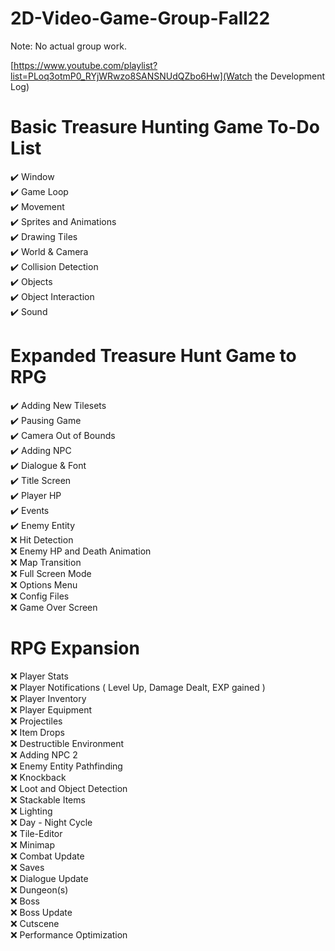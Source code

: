 # 2D-Video-Game-Group-Fall22
Note: No actual group work. 

[https://www.youtube.com/playlist?list=PLoq3otmP0_RYjWRwzo8SANSNUdQZbo6Hw](Watch the Development Log)

# Basic Treasure Hunting Game To-Do List
:heavy_check_mark: Window  
:heavy_check_mark: Game Loop  
:heavy_check_mark: Movement  
:heavy_check_mark: Sprites and Animations  
:heavy_check_mark: Drawing Tiles  
:heavy_check_mark: World & Camera  
:heavy_check_mark: Collision Detection  
:heavy_check_mark: Objects  
:heavy_check_mark: Object Interaction  
:heavy_check_mark: Sound   

# Expanded Treasure Hunt Game to RPG
:heavy_check_mark: Adding New Tilesets  
:heavy_check_mark: Pausing Game  
:heavy_check_mark: Camera Out of Bounds  
:heavy_check_mark: Adding NPC  
:heavy_check_mark: Dialogue & Font  
:heavy_check_mark: Title Screen  
:heavy_check_mark: Player HP  
:heavy_check_mark: Events  
:heavy_check_mark: Enemy Entity  
:x: Hit Detection  
:x: Enemy HP and Death Animation  
:x: Map Transition  
:x: Full Screen Mode  
:x: Options Menu  
:x: Config Files  
:x: Game Over Screen  

# RPG Expansion 
:x: Player Stats  
:x: Player Notifications ( Level Up, Damage Dealt, EXP gained )  
:x: Player Inventory  
:x: Player Equipment  
:x: Projectiles  
:x: Item Drops  
:x: Destructible Environment  
:x: Adding NPC 2  
:x: Enemy Entity Pathfinding  
:x: Knockback  
:x: Loot and Object Detection  
:x: Stackable Items  
:x: Lighting  
:x: Day - Night Cycle  
:x: Tile-Editor  
:x: Minimap  
:x: Combat Update  
:x: Saves  
:x: Dialogue Update  
:x: Dungeon(s)  
:x: Boss  
:x: Boss Update  
:x: Cutscene  
:x: Performance Optimization  
